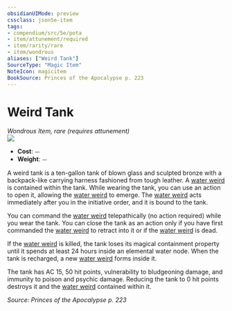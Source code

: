 ```yaml
---
obsidianUIMode: preview
cssclass: json5e-item
tags:
- compendium/src/5e/pota
- item/attunement/required
- item/rarity/rare
- item/wondrous
aliases: ["Weird Tank"]
SourceType: "Magic Item"
NoteIcon: magicitem
BookSource: Princes of the Apocalypse p. 223
---
```

# Weird Tank
*Wondrous Item, rare (requires attunement)*  
![](/2-Mechanics/CLI/items/img/weird-tank.webp#right)  

- **Cost**: ⏤
- **Weight**: ⏤

A weird tank is a ten-gallon tank of blown glass and sculpted bronze with a backpack-like carrying harness fashioned from tough leather. A [water weird](/2-Mechanics/CLI/bestiary/elemental/water-weird.md) is contained within the tank. While wearing the tank, you can use an action to open it, allowing the [water weird](/2-Mechanics/CLI/bestiary/elemental/water-weird.md) to emerge. The [water weird](/2-Mechanics/CLI/bestiary/elemental/water-weird.md) acts immediately after you in the initiative order, and it is bound to the tank.

You can command the [water weird](/2-Mechanics/CLI/bestiary/elemental/water-weird.md) telepathically (no action required) while you wear the tank. You can close the tank as an action only if you have first commanded the [water weird](/2-Mechanics/CLI/bestiary/elemental/water-weird.md) to retract into it or if the [water weird](/2-Mechanics/CLI/bestiary/elemental/water-weird.md) is dead.

If the [water weird](/2-Mechanics/CLI/bestiary/elemental/water-weird.md) is killed, the tank loses its magical containment property until it spends at least 24 hours inside an elemental water node. When the tank is recharged, a new [water weird](/2-Mechanics/CLI/bestiary/elemental/water-weird.md) forms inside it.

The tank has AC 15, 50 hit points, vulnerability to bludgeoning damage, and immunity to poison and psychic damage. Reducing the tank to 0 hit points destroys it and the [water weird](/2-Mechanics/CLI/bestiary/elemental/water-weird.md) contained within it.

*Source: Princes of the Apocalypse p. 223*
